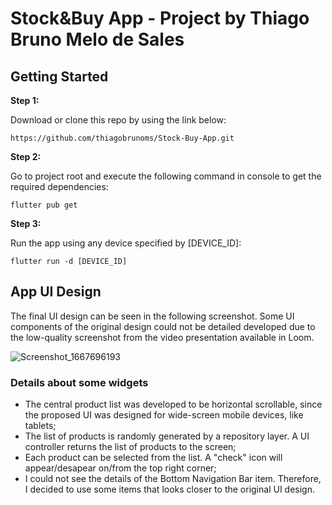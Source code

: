 # Stock&Buy App - Project by Thiago Bruno Melo de Sales

## Getting Started

**Step 1:**

Download or clone this repo by using the link below:

```
https://github.com/thiagobrunoms/Stock-Buy-App.git
```

**Step 2:**

Go to project root and execute the following command in console to get the required dependencies: 

```
flutter pub get 
```

**Step 3:**

Run the app using any device specified by [DEVICE_ID]:

```
flutter run -d [DEVICE_ID]
```

## App UI Design

The final UI design can be seen in the following screenshot. Some UI components of the original design could not be detailed developed due to the low-quality screenshot from the video presentation available in Loom.

![Screenshot_1667696193](https://user-images.githubusercontent.com/8793313/200149139-3bcf0b64-09c6-4d9d-a59a-4245c0d08569.png)

### Details about some widgets

* The central product list was developed to be horizontal scrollable, since the proposed UI was designed for wide-screen mobile devices, like tablets;
* The list of products is randomly generated by a repository layer. A UI controller returns the list of products to the screen;
* Each product can be selected from the list. A "check" icon will appear/desapear on/from the top right corner;
* I could not see the details of the Bottom Navigation Bar item. Therefore, I decided to use some items that looks closer to the original UI design.




